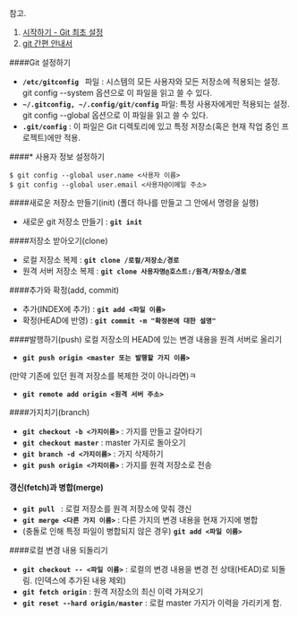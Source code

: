 참고.
1. [시작하기 - Git 최초 설정](https://git-scm.com/book/ko/v2/%EC%8B%9C%EC%9E%91%ED%95%98%EA%B8%B0-Git-%EC%B5%9C%EC%B4%88-%EC%84%A4%EC%A0%95)
2. [git 간편 안내서](https://rogerdudler.github.io/git-guide/index.ko.html)

####Git 설정하기
- **`/etc/gitconfig `** 파일 : 시스템의 모든 사용자와 모든 저장소에 적용되는 설정. git config --system 옵션으로 이 파일을 읽고 쓸 수 있다.
- **`~/.gitconfig, ~/.config/git/config`** 파일: 특정 사용자에게만 적용되는 설정. git config --global 옵션으로 이 파일을 읽고 쓸 수 있다.
- **`.git/config`** : 이 파일은 Git 디렉토리에 있고 특정 저장소(혹은 현재 작업 중인 프로젝트)에만 적용.

####* 사용자 정보 설정하기
```
$ git config --global user.name <사용자 이름>
$ git config --global user.email <사용자@이메일 주소>
```
####새로운 저장소 만들기(init)
(폴더 하나를 만들고 그 안에서 명령을 실행)
- 새로운 git 저장소 만들기 : **`git init`**

####저장소 받아오기(clone)
- 로컬 저장소 복제 : **`git clone /로컬/저장소/경로`**
- 원격 서버 저장소 복제 : **`git clone 사용자명@호스트:/원격/저장소/경로`**

####추가와 확정(add, commit)
- 추가(INDEX에 추가) : **`git add <파일 이름>`**
- 확정(HEAD에 반영) : **`git commit -m "확정본에 대한 설명"`** 

####발행하기(push)
로컬 저장소의 HEAD에 있는 변경 내용을 원격 서버로 올리기
- **`git push origin <master 또는 발행할 가지 이름>`**

(만약 기존에 있던 원격 저장소를 복제한 것이 아니라면)ㅋ
- **`git remote add origin <원격 서버 주소>`**

####가지치기(branch)
- **`git checkout -b <가지이름>`** : 가지를 만들고 갈아타기
- **`git checkout master`** : master 가지로 돌아오기
- **`git branch -d <가지이름>`** : 가지 삭제하기
- **`git push origin <가지이름>`** : 가지를 원격 저장소로 전송

#### 갱신(fetch)과 병합(merge)
- **`git pull `** : 로컬 저장소를 원격 저장소에 맞춰 갱신
- **`git merge <다른 가지 이름>`** : 다른 가지의 변경 내용을 현재 가지에 병합
- (충돌로 인해 특정 파일이 병합되지 않은 경우) **`git add <파일 이름>`**

####로컬 변경 내용 되돌리기
- **`git checkout -- <파일 이름>`** : 로컬의 변경 내용을 변경 전 상태(HEAD)로 되돌림. (인덱스에 추가된 내용 제외)
- **`git fetch origin`** : 원격 저장소의 최신 이력 가져오기
- **`git reset --hard origin/master`** : 로컬 master 가지가 이력을 가리키게 함.